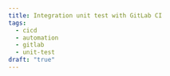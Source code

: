 ```yaml
---
title: Integration unit test with GitLab CI
tags:
  - cicd
  - automation
  - gitlab
  - unit-test
draft: "true"
---
```

